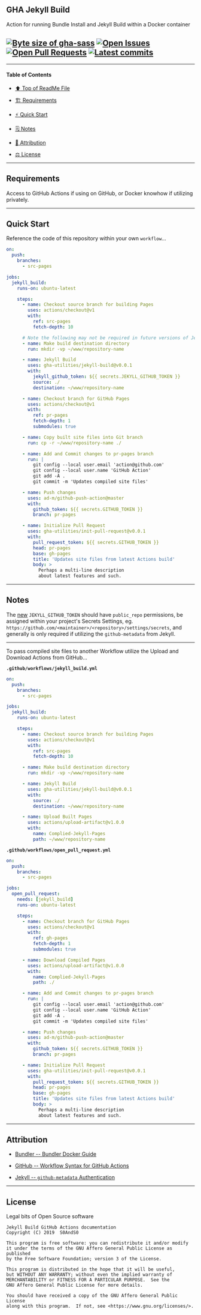 ## GHA Jekyll Build
[heading__title]:
  #gha-sass
  "&#x2B06; Top of ReadMe File"


Action for running Bundle Install and Jekyll Build within a Docker container


## [![Byte size of gha-sass][badge__master__gha_sass__source_code]][gha_sass__master__source_code] [![Open Issues][badge__issues__gha_sass]][issues__gha_sass] [![Open Pull Requests][badge__pull_requests__gha_sass]][pull_requests__gha_sass] [![Latest commits][badge__commits__gha_sass__master]][commits__gha_sass__master]


------


#### Table of Contents


- [:arrow_up: Top of ReadMe File][heading__title]

- [:building_construction: Requirements][heading__requirements]

- [:zap: Quick Start][heading__quick_start]

- [&#x1F5D2; Notes][notes]

- [:card_index: Attribution][heading__attribution]

- [:balance_scale: License][heading__license]


------



## Requirements
[heading__requirements]:
  #requirements
  "&#x1F3D7; "


Access to GitHub Actions if using on GitHub, or Docker knowhow if utilizing privately.


___


## Quick Start
[heading__quick_start]:
  #quick-start
  "&#9889; Perhaps as easy as one, 2.0,..."


Reference the code of this repository within your own `workflow`...


```YAML
on:
  push:
    branches:
      - src-pages

jobs:
  jekyll_build:
    runs-on: ubuntu-latest

    steps:
      - name: Checkout source branch for building Pages
        uses: actions/checkout@v1
        with:
          ref: src-pages
          fetch-depth: 10

      # Note the following may not be required in future versions of Jekyll Build Actions
      - name: Make build destination directory
        run: mkdir -vp ~/www/repository-name

      - name: Jekyll Build
        uses: gha-utilities/jekyll-build@v0.0.1
        with:
          jekyll_github_token: ${{ secrets.JEKYLL_GITHUB_TOKEN }}
          source: ./
          destination: ~/www/repository-name

      - name: Checkout branch for GitHub Pages
        uses: actions/checkout@v1
        with:
          ref: pr-pages
          fetch-depth: 1
          submodules: true

      - name: Copy built site files into Git branch
        run: cp -r ~/www/repository-name ./

      - name: Add and Commit changes to pr-pages branch
        run: |
          git config --local user.email 'action@github.com'
          git config --local user.name 'GitHub Action'
          git add -A .
          git commit -m 'Updates compiled site files'

      - name: Push changes
        uses: ad-m/github-push-action@master
        with:
          github_token: ${{ secrets.GITHUB_TOKEN }}
          branch: pr-pages

      - name: Initialize Pull Request
        uses: gha-utilities/init-pull-request@v0.0.1
        with:
          pull_request_token: ${{ secrets.GITHUB_TOKEN }}
          head: pr-pages
          base: gh-pages
          title: 'Updates site files from latest Actions build'
          body: >
            Perhaps a multi-line description
            about latest features and such.
```


___


## Notes
[notes]:
  #notes
  "&#x1F5D2; Additional notes and links that may be worth clicking in the future"


The [new](https://github.com/settings/tokens/new) `JEKYLL_GITHUB_TOKEN` should have `public_repo` permissions, be assigned within your project's Secrets Settings, eg. `https://github.com/<maintainer>/<repository>/settings/secrets`, and generally is only required if utilizing the `github-metadata` from Jekyll.


------


To pass compiled site files to another Workflow utilize the Upload and Download Actions from GitHub...


**`.github/workflows/jekyll_build.yml`**


```YAML
on:
  push:
    branches:
      - src-pages

jobs:
  jekyll_build:
    runs-on: ubuntu-latest

    steps:
      - name: Checkout source branch for building Pages
        uses: actions/checkout@v1
        with:
          ref: src-pages
          fetch-depth: 10

      - name: Make build destination directory
        run: mkdir -vp ~/www/repository-name

      - name: Jekyll Build
        uses: gha-utilities/jekyll-build@v0.0.1
        with:
          source: ./
          destination: ~/www/repository-name

      - name: Upload Built Pages
        uses: actions/upload-artifact@v1.0.0
        with:
          name: Complied-Jekyll-Pages
          path: ~/www/repository-name
```


**`.github/workflows/open_pull_request.yml`**


```YAML
on:
  push:
    branches:
      - src-pages

jobs:
  open_pull_request:
    needs: [jekyll_build]
    runs-on: ubuntu-latest

    steps:
      - name: Checkout branch for GitHub Pages
        uses: actions/checkout@v1
        with:
          ref: gh-pages
          fetch-depth: 1
          submodules: true

      - name: Download Compiled Pages
        uses: actions/upload-artifact@v1.0.0
        with:
          name: Complied-Jekyll-Pages
          path: ./

      - name: Add and Commit changes to pr-pages branch
        run: |
          git config --local user.email 'action@github.com'
          git config --local user.name 'GitHub Action'
          git add -A .
          git commit -m 'Updates compiled site files'

      - name: Push changes
        uses: ad-m/github-push-action@master
        with:
          github_token: ${{ secrets.GITHUB_TOKEN }}
          branch: pr-pages

      - name: Initialize Pull Request
        uses: gha-utilities/init-pull-request@v0.0.1
        with:
          pull_request_token: ${{ secrets.GITHUB_TOKEN }}
          head: pr-pages
          base: gh-pages
          title: 'Updates site files from latest Actions build'
          body: >
            Perhaps a multi-line description
            about latest features and such.
```


___


## Attribution
[heading__attribution]:
  #attribution
  "&#x1F4C7; Resources that where helpful in building this project so far."


- [Bundler -- Bundler Docker Guide](https://bundler.io/v2.0/guides/bundler_docker_guide.html)

- [GitHub -- Workflow Syntax for GitHub Actions](https://help.github.com/en/articles/workflow-syntax-for-github-actions)

- [Jekyll -- `github-metadata` Authentication](https://github.com/jekyll/github-metadata/blob/master/docs/authentication.md)


___


## License
[heading__license]:
  #license
  "&#x2696; Legal bits of Open Source software"


Legal bits of Open Source software


```
Jekyll Build GitHub Actions documentation
Copyright (C) 2019  S0AndS0

This program is free software: you can redistribute it and/or modify
it under the terms of the GNU Affero General Public License as published
by the Free Software Foundation; version 3 of the License.

This program is distributed in the hope that it will be useful,
but WITHOUT ANY WARRANTY; without even the implied warranty of
MERCHANTABILITY or FITNESS FOR A PARTICULAR PURPOSE.  See the
GNU Affero General Public License for more details.

You should have received a copy of the GNU Affero General Public License
along with this program.  If not, see <https://www.gnu.org/licenses/>.
```



[badge__commits__gha_sass__master]:
  https://img.shields.io/github/last-commit/scss-utilities/gha-sass/master.svg

[commits__gha_sass__master]:
  https://github.com/scss-utilities/gha-sass/commits/master
  "&#x1F4DD; History of changes on this branch"


[gha_sass__community]:
  https://github.com/scss-utilities/gha-sass/community
  "&#x1F331; Dedicated to functioning code"


[badge__issues__gha_sass]:
  https://img.shields.io/github/issues/scss-utilities/gha-sass.svg

[issues__gha_sass]:
  https://github.com/scss-utilities/gha-sass/issues
  "&#x2622; Search for and _bump_ existing issues or open new issues for project maintainer to address."


[badge__pull_requests__gha_sass]:
  https://img.shields.io/github/issues-pr/scss-utilities/gha-sass.svg

[pull_requests__gha_sass]:
  https://github.com/scss-utilities/gha-sass/pulls
  "&#x1F3D7; Pull Request friendly, though please check the Community guidelines"


[badge__master__gha_sass__source_code]:
  https://img.shields.io/github/repo-size/scss-utilities/gha-sass

[gha_sass__master__source_code]:
  https://github.com/scss-utilities/gha-sass
  "&#x2328; Project source code!"
